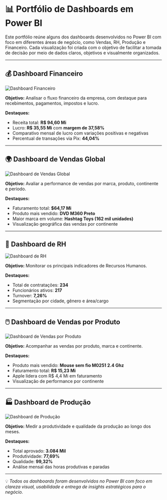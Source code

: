 # 📊 Portfólio de Dashboards em Power BI

Este portfólio reúne alguns dos dashboards desenvolvidos no Power BI com foco em diferentes áreas de negócio, como Vendas, RH, Produção e Financeiro. Cada visualização foi criada com o objetivo de facilitar a tomada de decisão por meio de dados claros, objetivos e visualmente organizados.

---

## 💰 Dashboard Financeiro
![Dashboard Financeiro](./Dash(1).jpg)

**Objetivo:** Analisar o fluxo financeiro da empresa, com destaque para recebimentos, pagamentos, impostos e lucro.

**Destaques:**
- Receita total: **R$ 94,60 Mi**
- Lucro: **R$ 35,55 Mi** com **margem de 37,58%**
- Comparativo mensal de lucro com variações positivas e negativas
- Percentual de transações via Pix: **44,04%**

---

## 🌍 Dashboard de Vendas Global
![Dashboard de Vendas Global](./Dash(2).jpg)

**Objetivo:** Avaliar a performance de vendas por marca, produto, continente e período.

**Destaques:**
- Faturamento total: **$64,17 Mi**
- Produto mais vendido: **DVD M360 Preto**
- Maior marca em volume: **Hashtag Toys (162 mil unidades)**
- Visualização geográfica das vendas por continente

---

## 👥 Dashboard de RH
![Dashboard de RH](./Dash(3).jpg)

**Objetivo:** Monitorar os principais indicadores de Recursos Humanos.

**Destaques:**
- Total de contratações: **234**
- Funcionários ativos: **217**
- Turnover: **7,26%**
- Segmentação por cidade, gênero e área/cargo

---

## 🖱️ Dashboard de Vendas por Produto
![Dashboard de Vendas por Produto](./Dash(4).jpg)

**Objetivo:** Acompanhar as vendas por produto, marca e continente.

**Destaques:**
- Produto mais vendido: **Mouse sem fio M0251 2.4 Ghz**
- Faturamento total: **R$ 15,23 Mi**
- Apple lidera com R$ 4,4 Mi em faturamento
- Visualização de performance por continente

---

## 🏭 Dashboard de Produção
![Dashboard de Produção](./Dash(5).jpg)

**Objetivo:** Medir a produtividade e qualidade da produção ao longo dos meses.

**Destaques:**
- Total aprovado: **3.084 Mil**
- Produtividade: **77,69%**
- Qualidade: **99,32%**
- Análise mensal das horas produtivas e paradas

---

💡 *Todos os dashboards foram desenvolvidos no Power BI com foco em clareza visual, usabilidade e entrega de insights estratégicos para o negócio.*

